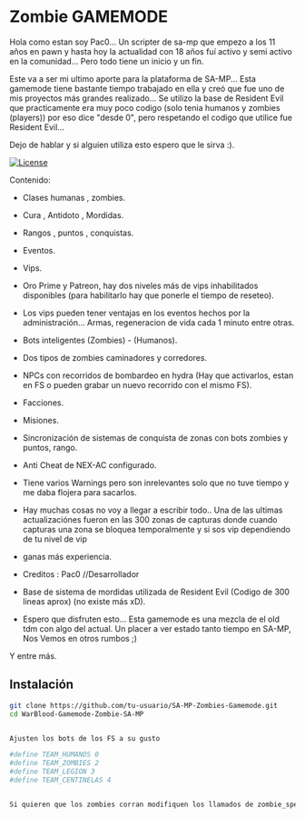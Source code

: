 # Zombie GAMEMODE
Hola como estan soy Pac0... Un scripter de sa-mp que empezo a los 11 años en pawn y hasta hoy la actualidad con 18 años fuí activo y semi activo en la comunidad... Pero todo tiene un inicio y un fin.

Este va a ser mi ultimo aporte para la plataforma de SA-MP...
Esta gamemode tiene bastante tiempo trabajado en ella y creó que fue uno de mis proyectos más grandes realizado... 
Se utilizo la base de Resident Evil que practicamente era muy poco codigo (solo tenia humanos y zombies (players)) por eso dice "desde 0", pero respetando el codigo que utilice fue Resident Evil...

Dejo de hablar y si alguien utiliza esto espero que le sirva :).

[![License](https://img.shields.io/badge/license-MIT-blue.svg)](LICENSE)

Contenido:

- Clases humanas , zombies.
- Cura , Antidoto , Mordidas.
- Rangos , puntos , conquistas.
- Eventos.
- Vips.
- Oro Prime y Patreon, hay dos niveles más de vips inhabilitados disponibles (para habilitarlo hay que ponerle el tiempo de reseteo).
- Los vips pueden tener ventajas en los eventos hechos por la administración... Armas, regeneracion de vida cada 1 minuto entre otras.
- Bots inteligentes (Zombies) - (Humanos).
- Dos tipos de zombies caminadores y corredores.
- NPCs con recorridos de bombardeo en hydra (Hay que activarlos, estan en FS o pueden grabar un nuevo recorrido con el mismo FS).
- Facciones.
- Misiones.
- Sincronización de sistemas de conquista de zonas con bots zombies y puntos, rango.
- Anti Cheat de NEX-AC configurado.
- Tiene varios Warnings pero son inrelevantes solo que no tuve tiempo y me daba flojera para sacarlos.
- Hay muchas cosas no voy a llegar a escribir todo.. Una de las ultimas actualizaciónes fueron en las 300 zonas de capturas donde cuando capturas una zona se bloquea temporalmente y si sos vip dependiendo de tu nivel de vip
- ganas más experiencia.

- Creditos : Pac0 //Desarrollador
- Base de sistema de mordidas utilizada de Resident Evil (Codigo de 300 lineas aprox) (no existe más xD).
- Espero que disfruten esto... Esta gamemode es una mezcla de el old tdm con algo del actual. Un placer a ver estado tanto tiempo en SA-MP, Nos Vemos en otros rumbos ;)



Y entre más.


## Instalación


```bash
git clone https://github.com/tu-usuario/SA-MP-Zombies-Gamemode.git
cd WarBlood-Gamemode-Zombie-SA-MP


Ajusten los bots de los FS a su gusto

#define TEAM_HUMANOS 0
#define TEAM_ZOMBIES 2
#define TEAM_LEGION 3
#define TEAM_CENTINELAS 4


Si quieren que los zombies corran modifiquen los llamados de zombie_species 


